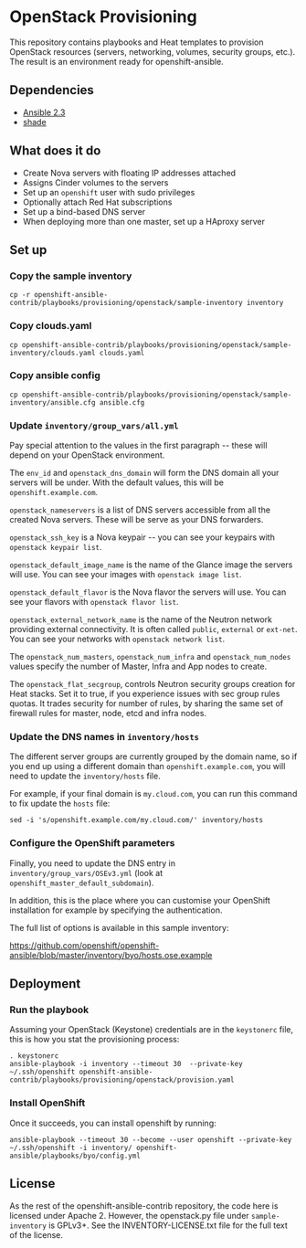 # OpenStack Provisioning

This repository contains playbooks and Heat templates to provision
OpenStack resources (servers, networking, volumes, security groups,
etc.). The result is an environment ready for openshift-ansible.


## Dependencies

* [Ansible 2.3](https://pypi.python.org/pypi/ansible)
* [shade](https://pypi.python.org/pypi/shade)


## What does it do

* Create Nova servers with floating IP addresses attached
* Assigns Cinder volumes to the servers
* Set up an `openshift` user with sudo privileges
* Optionally attach Red Hat subscriptions
* Set up a bind-based DNS server
* When deploying more than one master, set up a HAproxy server


## Set up

### Copy the sample inventory

    cp -r openshift-ansible-contrib/playbooks/provisioning/openstack/sample-inventory inventory

### Copy clouds.yaml

    cp openshift-ansible-contrib/playbooks/provisioning/openstack/sample-inventory/clouds.yaml clouds.yaml

### Copy ansible config

    cp openshift-ansible-contrib/playbooks/provisioning/openstack/sample-inventory/ansible.cfg ansible.cfg

### Update `inventory/group_vars/all.yml`

Pay special attention to the values in the first paragraph -- these
will depend on your OpenStack environment.

The `env_id` and `openstack_dns_domain` will form the DNS domain all
your servers will be under. With the default values, this will be
`openshift.example.com`.

`openstack_nameservers` is a list of DNS servers accessible from all
the created Nova servers. These will be serve as your DNS forwarders.

`openstack_ssh_key` is a Nova keypair -- you can see your keypairs with
`openstack keypair list`.

`openstack_default_image_name` is the name of the Glance image the
servers will use. You can
see your images with `openstack image list`.

`openstack_default_flavor` is the Nova flavor the servers will use.
You can see your flavors with `openstack flavor list`.

`openstack_external_network_name` is the name of the Neutron network
providing external connectivity. It is often called `public`,
`external` or `ext-net`. You can see your networks with `openstack
network list`.

The `openstack_num_masters`, `openstack_num_infra` and
`openstack_num_nodes` values specify the number of Master, Infra and
App nodes to create.

The `openstack_flat_secgroup`, controls Neutron security groups creation for Heat
stacks. Set it to true, if you experience issues with sec group rules
quotas. It trades security for number of rules, by sharing the same set
of firewall rules for master, node, etcd and infra nodes.

### Update the DNS names in `inventory/hosts`

The different server groups are currently grouped by the domain name,
so if you end up using a different domain than
`openshift.example.com`, you will need to update the `inventory/hosts`
file.

For example, if your final domain is `my.cloud.com`, you can run this
command to fix update the `hosts` file:

    sed -i 's/openshift.example.com/my.cloud.com/' inventory/hosts

### Configure the OpenShift parameters

Finally, you need to update the DNS entry in
`inventory/group_vars/OSEv3.yml` (look at
`openshift_master_default_subdomain`).

In addition, this is the place where you can customise your OpenShift
installation for example by specifying the authentication.

The full list of options is available in this sample inventory:

https://github.com/openshift/openshift-ansible/blob/master/inventory/byo/hosts.ose.example


## Deployment

### Run the playbook

Assuming your OpenStack (Keystone) credentials are in the `keystonerc`
file, this is how you stat the provisioning process:

    . keystonerc
    ansible-playbook -i inventory --timeout 30  --private-key ~/.ssh/openshift openshift-ansible-contrib/playbooks/provisioning/openstack/provision.yaml

### Install OpenShift

Once it succeeds, you can install openshift by running:

    ansible-playbook --timeout 30 --become --user openshift --private-key ~/.ssh/openshift -i inventory/ openshift-ansible/playbooks/byo/config.yml


## License

As the rest of the openshift-ansible-contrib repository, the code here is
licensed under Apache 2. However, the openstack.py file under
`sample-inventory` is GPLv3+. See the INVENTORY-LICENSE.txt file for the full
text of the license.
